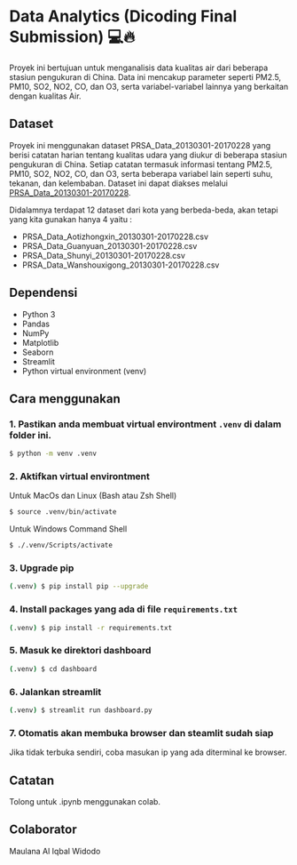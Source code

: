 # Data Analytics (Dicoding Final Submission) 💻🔥

Proyek ini bertujuan untuk menganalisis data kualitas air dari beberapa stasiun pengukuran di China. Data ini mencakup parameter seperti PM2.5, PM10, SO2, NO2, CO, dan O3, serta variabel-variabel lainnya yang berkaitan dengan kualitas Air.

## Dataset 

Proyek ini menggunakan dataset PRSA_Data_20130301-20170228 yang berisi catatan harian tentang kualitas udara yang diukur di beberapa stasiun pengukuran di China. Setiap catatan termasuk informasi tentang PM2.5, PM10, SO2, NO2, CO, dan O3, serta beberapa variabel lain seperti suhu, tekanan, dan kelembaban. Dataset ini dapat diakses melalui [PRSA_Data_20130301-20170228](https://drive.google.com/uc?id=1UjJJ1yboo9gFAU0rNgCSRxTsjqHe6gd3). 

Didalamnya terdapat 12 dataset dari kota yang berbeda-beda, akan tetapi yang kita gunakan hanya 4 yaitu :
* PRSA_Data_Aotizhongxin_20130301-20170228.csv
* PRSA_Data_Guanyuan_20130301-20170228.csv
* PRSA_Data_Shunyi_20130301-20170228.csv
* PRSA_Data_Wanshouxigong_20130301-20170228.csv

## Dependensi

- Python 3
- Pandas
- NumPy
- Matplotlib
- Seaborn
- Streamlit
- Python virtual environment (venv)

## Cara menggunakan 
### 1. Pastikan anda membuat virtual environtment `.venv` di dalam folder ini.
```bash
$ python -m venv .venv
```

### 2. Aktifkan virtual environtment
Untuk MacOs dan Linux (Bash atau Zsh Shell)
```bash
$ source .venv/bin/activate
```
Untuk Windows Command Shell
```bash
$ ./.venv/Scripts/activate
```

### 3. Upgrade pip
```bash
(.venv) $ pip install pip --upgrade
```

### 4. Install  packages yang ada di file `requirements.txt`
```bash
(.venv) $ pip install -r requirements.txt
```

### 5. Masuk ke direktori dashboard
```bash
(.venv) $ cd dashboard
```

### 6. Jalankan streamlit
```bash
(.venv) $ streamlit run dashboard.py
```
### 7. Otomatis akan membuka browser dan steamlit sudah siap
Jika tidak terbuka sendiri, coba masukan ip yang ada diterminal ke browser.

## Catatan 
Tolong untuk .ipynb menggunakan colab. 

## Colaborator
Maulana Al Iqbal Widodo
